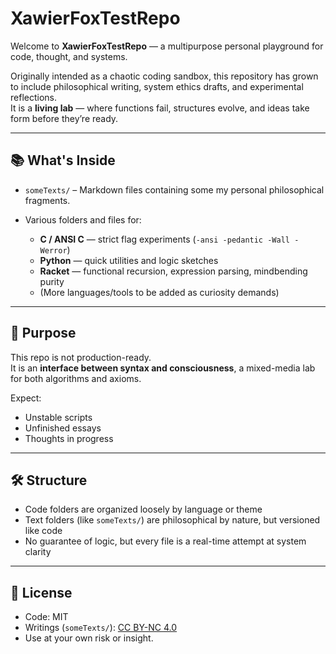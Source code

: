# XawierFoxTestRepo

Welcome to **XawierFoxTestRepo** — a multipurpose personal playground for code, thought, and systems.

Originally intended as a chaotic coding sandbox, this repository has grown to include philosophical writing, system ethics drafts, and experimental reflections.  
It is a **living lab** — where functions fail, structures evolve, and ideas take form before they’re ready.

---

## 📚 What's Inside

- `someTexts/` – Markdown files containing some my personal philosophical fragments.

- Various folders and files for:
  - **C / ANSI C** — strict flag experiments (`-ansi -pedantic -Wall -Werror`)
  - **Python** — quick utilities and logic sketches
  - **Racket** — functional recursion, expression parsing, mindbending purity
  - (More languages/tools to be added as curiosity demands)

---

## 🧠 Purpose

This repo is not production-ready.  
It is an **interface between syntax and consciousness**, a mixed-media lab for both algorithms and axioms.

Expect:
- Unstable scripts
- Unfinished essays
- Thoughts in progress

---

## 🛠️ Structure

- Code folders are organized loosely by language or theme
- Text folders (like `someTexts/`) are philosophical by nature, but versioned like code
- No guarantee of logic, but every file is a real-time attempt at system clarity

---

## 📎 License

- Code: MIT  
- Writings (`someTexts/`): [CC BY-NC 4.0](https://creativecommons.org/licenses/by-nc/4.0/)  
- Use at your own risk or insight.
